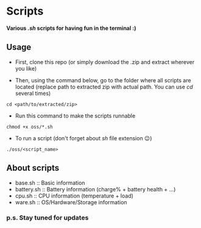 # Scripts
<b>Various <i>.sh</i> scripts for having fun in the terminal :)</b>

## Usage

- First, clone this repo (or simply download the .zip and extract wherever you like)

- Then, using the command below, go to the folder where all scripts are located
(replace path to extracted zip with actual path. You can use <i>cd</i> several times)
```
cd <path/to/extracted/zip>
```

- Run this command to make the scripts runnable
```
chmod +x oss/*.sh
```

- To run a script (don't forget about <i>sh</i> file extension 😉)
```
./oss/<script_name>
```

## About scripts

- base.sh :: Basic information
- battery.sh :: Battery information (charge% + battery health + ...)
- cpu.sh :: CPU information (temperature + load)
- ware.sh :: OS/Hardware/Storage information

### p.s. Stay tuned for updates

